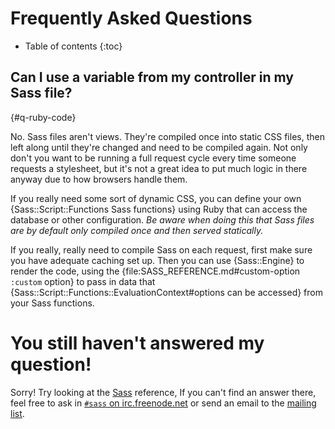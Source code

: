 # Frequently Asked Questions

* Table of contents
{:toc}

## Can I use a variable from my controller in my Sass file?
{#q-ruby-code}

No. Sass files aren't views.
They're compiled once into static CSS files,
then left along until they're changed and need to be compiled again.
Not only don't you want to be running a full request cycle
every time someone requests a stylesheet,
but it's not a great idea to put much logic in there anyway
due to how browsers handle them.

If you really need some sort of dynamic CSS,
you can define your own {Sass::Script::Functions Sass functions} using Ruby
that can access the database or other configuration.
*Be aware when doing this that Sass files are by default only compiled once
and then served statically.*

If you really, really need to compile Sass on each request,
first make sure you have adequate caching set up.
Then you can use {Sass::Engine} to render the code,
using the {file:SASS_REFERENCE.md#custom-option `:custom` option}
to pass in data that {Sass::Script::Functions::EvaluationContext#options can be accessed}
from your Sass functions.

# You still haven't answered my question!

Sorry! Try looking at the [Sass](https://sass-lang.com/docs/yardoc/file.SASS_REFERENCE.html)
reference, If you can't find an answer there, feel free to ask in [`#sass` on
irc.freenode.net](http://webchat.freenode.net/) or send an email to the [mailing
list](http://groups.google.com/group/sass-lang).
